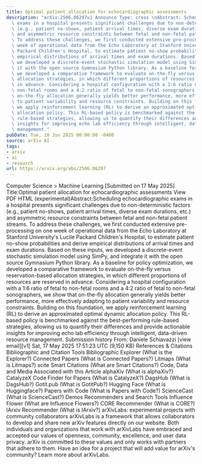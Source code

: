 ```yaml
---
title: Optimal patient allocation for echocardiographic assessments
description: "arXiv:2506.06297v1 Announce Type: cross \nAbstract: Scheduling echocardiographic\
  \ exams in a hospital presents significant challenges due to non-deterministic factors\
  \ (e.g., patient no-shows, patient arrival times, diverse exam durations, etc.)\
  \ and asymmetric resource constraints between fetal and non-fetal patient streams.\
  \ To address these challenges, we first conducted extensive pre-processing on one\
  \ week of operational data from the Echo Laboratory at Stanford University's Lucile\
  \ Packard Children's Hospital, to estimate patient no-show probabilities and derive\
  \ empirical distributions of arrival times and exam durations. Based on these inputs,\
  \ we developed a discrete-event stochastic simulation model using SimPy, and integrate\
  \ it with the open source Gymnasium Python library. As a baseline for policy optimization,\
  \ we developed a comparative framework to evaluate on-the-fly versus reservation-based\
  \ allocation strategies, in which different proportions of resources are reserved\
  \ in advance. Considering a hospital configuration with a 1:6 ratio of fetal to\
  \ non-fetal rooms and a 4:2 ratio of fetal to non-fetal sonographers, we show that\
  \ on-the-fly allocation generally yields better performance, more effectively adapting\
  \ to patient variability and resource constraints. Building on this foundation,\
  \ we apply reinforcement learning (RL) to derive an approximated optimal dynamic\
  \ allocation policy. This RL-based policy is benchmarked against the best-performing\
  \ rule-based strategies, allowing us to quantify their differences and provide actionable\
  \ insights for improving echo lab efficiency through intelligent, data-driven resource\
  \ management."
pubDate: Tue, 10 Jun 2025 00:00:00 -0400
source: arXiv AI
tags:
- arxiv
- ai
- research
url: https://arxiv.org/abs/2506.06297
---
```


Computer Science > Machine Learning
[Submitted on 17 May 2025]
Title:Optimal patient allocation for echocardiographic assessments
View PDF HTML (experimental)Abstract:Scheduling echocardiographic exams in a hospital presents significant challenges due to non-deterministic factors (e.g., patient no-shows, patient arrival times, diverse exam durations, etc.) and asymmetric resource constraints between fetal and non-fetal patient streams. To address these challenges, we first conducted extensive pre-processing on one week of operational data from the Echo Laboratory at Stanford University's Lucile Packard Children's Hospital, to estimate patient no-show probabilities and derive empirical distributions of arrival times and exam durations. Based on these inputs, we developed a discrete-event stochastic simulation model using SimPy, and integrate it with the open source Gymnasium Python library. As a baseline for policy optimization, we developed a comparative framework to evaluate on-the-fly versus reservation-based allocation strategies, in which different proportions of resources are reserved in advance. Considering a hospital configuration with a 1:6 ratio of fetal to non-fetal rooms and a 4:2 ratio of fetal to non-fetal sonographers, we show that on-the-fly allocation generally yields better performance, more effectively adapting to patient variability and resource constraints. Building on this foundation, we apply reinforcement learning (RL) to derive an approximated optimal dynamic allocation policy. This RL-based policy is benchmarked against the best-performing rule-based strategies, allowing us to quantify their differences and provide actionable insights for improving echo lab efficiency through intelligent, data-driven resource management.
Submission history
From: Daniele Schiavazzi [view email][v1] Sat, 17 May 2025 17:51:23 UTC (9,150 KB)
References & Citations
Bibliographic and Citation Tools
Bibliographic Explorer (What is the Explorer?)
Connected Papers (What is Connected Papers?)
Litmaps (What is Litmaps?)
scite Smart Citations (What are Smart Citations?)
Code, Data and Media Associated with this Article
alphaXiv (What is alphaXiv?)
CatalyzeX Code Finder for Papers (What is CatalyzeX?)
DagsHub (What is DagsHub?)
Gotit.pub (What is GotitPub?)
Hugging Face (What is Huggingface?)
Papers with Code (What is Papers with Code?)
ScienceCast (What is ScienceCast?)
Demos
Recommenders and Search Tools
Influence Flower (What are Influence Flowers?)
CORE Recommender (What is CORE?)
IArxiv Recommender
(What is IArxiv?)
arXivLabs: experimental projects with community collaborators
arXivLabs is a framework that allows collaborators to develop and share new arXiv features directly on our website.
Both individuals and organizations that work with arXivLabs have embraced and accepted our values of openness, community, excellence, and user data privacy. arXiv is committed to these values and only works with partners that adhere to them.
Have an idea for a project that will add value for arXiv's community? Learn more about arXivLabs.